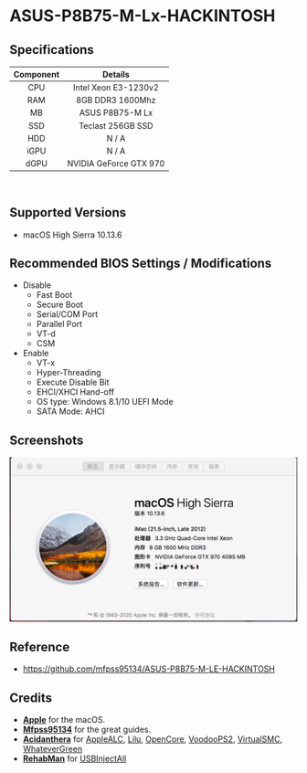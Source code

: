 # ASUS-P8B75-M-Lx-HACKINTOSH

## Specifications

| Component |        Details         |
| :-------: | :--------------------: |
|    CPU    |  Intel Xeon E3-1230v2  |
|    RAM    |    8GB DDR3 1600Mhz    |
|    MB     |    ASUS P8B75-M Lx     |
|    SSD    |   Teclast 256GB SSD    |
|    HDD    |         N / A          |
|   iGPU    |         N / A          |
|   dGPU    | NVIDIA GeForce GTX 970 |
  <br>
  
## Supported Versions

- macOS  High Sierra 10.13.6
  <br>

## Recommended BIOS Settings / Modifications

- Disable
  - Fast Boot
  - Secure Boot
  - Serial/COM Port
  - Parallel Port
  - VT-d
  - CSM
- Enable
  - VT-x
  - Hyper-Threading
  - Execute Disable Bit
  - EHCI/XHCI Hand-off
  - OS type: Windows 8.1/10 UEFI Mode
  - SATA Mode: AHCI
    <br>

## Screenshots
![macintosh](https://github.com/via2439/ASUS-P8B75-M-Lx-HACKINTOSH/blob/main/macintosh.png)
<br>

## Reference

- <https://github.com/mfpss95134/ASUS-P8B75-M-LE-HACKINTOSH>
  <br>

## Credits

- [**Apple**](https://www.apple.com/tw/) for the macOS.
- [**Mfpss95134**](https://github.com/mfpss95134) for the great guides.
- [**Acidanthera**](https://github.com/acidanthera) for [AppleALC](https://github.com/acidanthera/AppleALC), [Lilu](https://github.com/acidanthera/Lilu), [OpenCore](https://github.com/acidanthera/OpenCorePkg), [VoodooPS2](https://github.com/acidanthera/VoodooPS2), [VirtualSMC](https://github.com/acidanthera/VirtualSMC), [WhateverGreen](https://github.com/acidanthera/WhateverGreen)
- [**RehabMan**](https://github.com/RehabMan) for [USBInjectAll](https://github.com/RehabMan/OS-X-USB-Inject-All)
